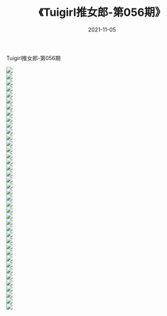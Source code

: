 ﻿---
layout: post
title:  《Tuigirl推女郎-第056期》
date:   2021-11-05
img: http://imgx.orgx.ga/漏D/网络美图/2021/Tuigirl推女郎-第056期/000.jpg
categories: [美女, 清纯, 唯美]
---

Tuigirl推女郎-第056期

  ![](http://imgx.orgx.ga/漏D/网络美图/2021/Tuigirl推女郎-第056期/001.jpg) <br> ![](http://imgx.orgx.ga/漏D/网络美图/2021/Tuigirl推女郎-第056期/002.jpg) <br> ![](http://imgx.orgx.ga/漏D/网络美图/2021/Tuigirl推女郎-第056期/003.jpg) <br> ![](http://imgx.orgx.ga/漏D/网络美图/2021/Tuigirl推女郎-第056期/004.jpg) <br> ![](http://imgx.orgx.ga/漏D/网络美图/2021/Tuigirl推女郎-第056期/005.jpg) <br> ![](http://imgx.orgx.ga/漏D/网络美图/2021/Tuigirl推女郎-第056期/006.jpg) <br> ![](http://imgx.orgx.ga/漏D/网络美图/2021/Tuigirl推女郎-第056期/007.jpg) <br> ![](http://imgx.orgx.ga/漏D/网络美图/2021/Tuigirl推女郎-第056期/008.jpg) <br> ![](http://imgx.orgx.ga/漏D/网络美图/2021/Tuigirl推女郎-第056期/009.jpg) <br> ![](http://imgx.orgx.ga/漏D/网络美图/2021/Tuigirl推女郎-第056期/010.jpg) <br> ![](http://imgx.orgx.ga/漏D/网络美图/2021/Tuigirl推女郎-第056期/011.jpg) <br> ![](http://imgx.orgx.ga/漏D/网络美图/2021/Tuigirl推女郎-第056期/012.jpg) <br> ![](http://imgx.orgx.ga/漏D/网络美图/2021/Tuigirl推女郎-第056期/013.jpg) <br> ![](http://imgx.orgx.ga/漏D/网络美图/2021/Tuigirl推女郎-第056期/014.jpg) <br> ![](http://imgx.orgx.ga/漏D/网络美图/2021/Tuigirl推女郎-第056期/015.jpg) <br> ![](http://imgx.orgx.ga/漏D/网络美图/2021/Tuigirl推女郎-第056期/016.jpg) <br> ![](http://imgx.orgx.ga/漏D/网络美图/2021/Tuigirl推女郎-第056期/017.jpg) <br> ![](http://imgx.orgx.ga/漏D/网络美图/2021/Tuigirl推女郎-第056期/018.jpg) <br> ![](http://imgx.orgx.ga/漏D/网络美图/2021/Tuigirl推女郎-第056期/019.jpg) <br> ![](http://imgx.orgx.ga/漏D/网络美图/2021/Tuigirl推女郎-第056期/020.jpg) <br> ![](http://imgx.orgx.ga/漏D/网络美图/2021/Tuigirl推女郎-第056期/021.jpg) <br> ![](http://imgx.orgx.ga/漏D/网络美图/2021/Tuigirl推女郎-第056期/022.jpg) <br> ![](http://imgx.orgx.ga/漏D/网络美图/2021/Tuigirl推女郎-第056期/023.jpg) <br> ![](http://imgx.orgx.ga/漏D/网络美图/2021/Tuigirl推女郎-第056期/024.jpg) <br> ![](http://imgx.orgx.ga/漏D/网络美图/2021/Tuigirl推女郎-第056期/025.jpg) <br> ![](http://imgx.orgx.ga/漏D/网络美图/2021/Tuigirl推女郎-第056期/026.jpg) <br> ![](http://imgx.orgx.ga/漏D/网络美图/2021/Tuigirl推女郎-第056期/027.jpg) <br> ![](http://imgx.orgx.ga/漏D/网络美图/2021/Tuigirl推女郎-第056期/028.jpg) <br> ![](http://imgx.orgx.ga/漏D/网络美图/2021/Tuigirl推女郎-第056期/029.jpg) <br> ![](http://imgx.orgx.ga/漏D/网络美图/2021/Tuigirl推女郎-第056期/030.jpg) <br> ![](http://imgx.orgx.ga/漏D/网络美图/2021/Tuigirl推女郎-第056期/031.jpg) <br> ![](http://imgx.orgx.ga/漏D/网络美图/2021/Tuigirl推女郎-第056期/032.jpg) <br> ![](http://imgx.orgx.ga/漏D/网络美图/2021/Tuigirl推女郎-第056期/033.jpg) <br> ![](http://imgx.orgx.ga/漏D/网络美图/2021/Tuigirl推女郎-第056期/034.jpg) <br> ![](http://imgx.orgx.ga/漏D/网络美图/2021/Tuigirl推女郎-第056期/035.jpg) <br> ![](http://imgx.orgx.ga/漏D/网络美图/2021/Tuigirl推女郎-第056期/036.jpg) <br> ![](http://imgx.orgx.ga/漏D/网络美图/2021/Tuigirl推女郎-第056期/037.jpg) <br> ![](http://imgx.orgx.ga/漏D/网络美图/2021/Tuigirl推女郎-第056期/038.jpg) <br> ![](http://imgx.orgx.ga/漏D/网络美图/2021/Tuigirl推女郎-第056期/039.jpg) <br> ![](http://imgx.orgx.ga/漏D/网络美图/2021/Tuigirl推女郎-第056期/040.jpg) <br>